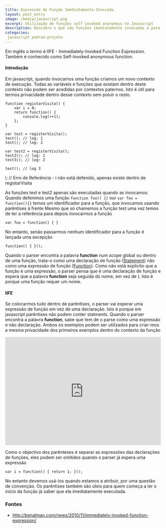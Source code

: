 ```yaml
---
title: Expressão de Função Imediatamente-Invocada
layout: post_entry
image: /media/javascript.png
excerpt: Utilização de funções self invoked anonymous no Javascript
description: Descobre o que são funções imediatamente invocadas e para que servem em Javascript
categories:
 javascript padrao-projeto
---
```


Em inglês o termo é IIFE - Immediately-Invoked Function Expression. Também é conhecido como Self-Invoked anonymous function.

#### Introdução ####
Em javascript, quando invocamos uma função criamos um novo contexto de execução. Todas as variáveis e funções que existam dentro deste contexto não podem ser acedidas por contextos paternos.
Isto é útil para termos privacidade dentro desse contexto sem poluir o resto.

    function registarVisita() {
        var i = 0;
        return function() {
            console.log(++1);
        };
    }

    var test = registerVisita();
    test(); // log: 1
    test(); // log: 2
    
    var test2 = registerVisita();
    test2(); // log: 1
    test3(); // log: 2

    test(); // log 3

i; // Erro de Referência - i não está defenido, apenas existe dentro de registarVisita

As funções test e test2 apenas são executadas quando as invocamos.
Quando defenimos uma função ``function foo() {}`` our ``var foo = function(){}`` temos um identificador para a função, que invocamos usando parêntises à frente
Mesmo que só chamemos a função test uma vez temos de ter a referência para depois invocarmos a função

    var foo = function() { }

No entanto, senão passarmos nenhum identificador para a função é lançada uma excepção

    function() { }();

Quando o parser encontra a palavra **function** num scope global ou dentro de uma função, trata-o como uma declaração de função ([Statement][1]) não como uma expressão de função ([Function][2]).
Como não está explicito que a função é uma expressão, o parser pensa que é uma declaração de função e espera que a palavra **function** seja seguida do nome, em vez de (. Isto é porque uma função requer um nome.


#### IIFE ####
Se colocarmos tudo dentro de parêntises, o parser vai esperar uma expressão de função em vez de uma declaração. Isto é porque em javascript parêntises não podem conter statments.
Quando o parser encontra a palavra **function**, sabe que tem de o parse como uma expressão e não declaração.
Ambos os exemplos podem ser utilizados para criar-mos a mesma privacidade dos primeiros exemplos dentro do contexto da função

<iframe height='350' scrolling='no' src='http://codepen.io/guilhermecardoso/embed/WbvyXR/' frameborder='no' allowtransparency='true' allowfullscreen='true' style='width: 100%;'>See the Pen <a href='http://codepen.io/guilhermecardoso/pen/WbvyXR/'>WbvyXR</a> by Guilherme Cardoso (<a href='http://codepen.io/guilhermecardoso'>@guilhermecardoso</a>) on <a href='http://codepen.io'>CodePen</a>.
</iframe>

Como o objectivo dos parênteses é separar as expressões das declarações de funções, eles podem ser omitidos quando o parser já espera uma expressão

    var i = function() { return 1; }(); 

No entanto devemos usá-los quando estamos a atribuir, por uma questão de convenção.
Os parêntises também são úteis para quem começa a ler o início da função já saber que ela imediatamente executada.


### Fontes ####

 * http://benalman.com/news/2010/11/immediately-invoked-function-expression/

[1]: https://developer.mozilla.org/en-US/docs/Web/JavaScript/Reference/Statements/function
[2]: https://developer.mozilla.org/en-US/docs/Web/JavaScript/Reference/Operators/function